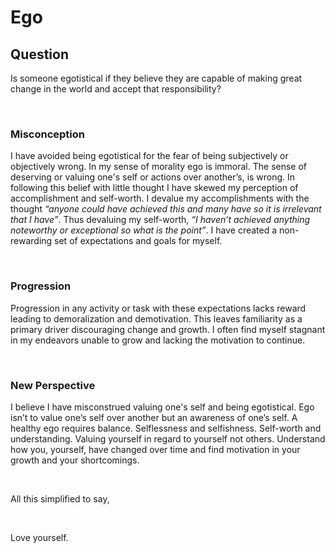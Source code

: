 # Ego

## Question
Is someone egotistical if they believe they are capable of making great change in the world and accept that responsibility?

<br/>

### Misconception

I have avoided being egotistical for the fear of being subjectively or objectively wrong. In my sense of morality ego is immoral. The sense of deserving or valuing one's self or actions over another’s, is wrong. In following this <span class="peek">belief<span class="peek-text"> with little thought </span></span> I have skewed my perception of accomplishment and self-worth. I devalue my accomplishments with the thought *“anyone could have achieved this and many have so it is irrelevant that I have”*. Thus devaluing my self-worth, *“I haven’t achieved anything noteworthy or exceptional so what is the point”*. I have created a non-rewarding set of expectations and goals for myself.

<br/>

### Progression

Progression in any activity or task with these expectations lacks reward leading to demoralization and demotivation. This leaves familiarity as a primary driver discouraging change and growth. I often find myself stagnant in my endeavors unable to grow and lacking the motivation to continue.

<br/>

### New Perspective

I believe I have misconstrued valuing one's self and being egotistical. Ego isn’t to value one’s self over another but an awareness of one’s self. A healthy ego requires balance. Selflessness and selfishness. Self-worth and understanding. Valuing yourself in regard to yourself not others. Understand how you, yourself, have changed over time and find motivation in your growth and your shortcomings. 

<br/>

All this simplified to say, 

<br/>

Love yourself.